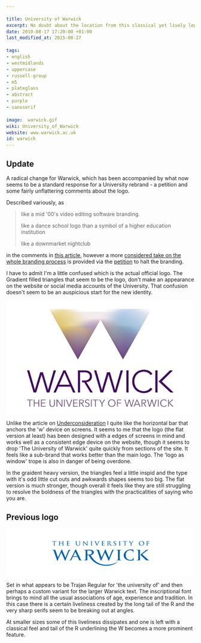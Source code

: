 ```yaml
---

title: University of Warwick
excerpt: No doubt about the location from this classical yet lively logo.
date: 2010-08-17 17:20:00 +01:00
last_modified_at: 2015-08-27

tags:
- english
- westmidlands
- uppercase
- russell-group
- m5
- plateglass
- abstract
- purple
- sansserif

image:  warwick.gif
wiki: University_of_Warwick
website: www.warwick.ac.uk
id: warwick
---
```


## Update

A radical change for Warwick, which has been accompanied by what now seems to be a standard response for a University rebrand - a petition and some fairly unflattering comments about the logo.

Described variously, as

> like a mid '00's video editing software branding.
>
> like a dance school logo than a symbol of a higher education institution
>
> like a downmarket nightclub

in the comments in [this article](http://www.coventrytelegraph.net/news/warwick-university-students-react-shockingly-9112204), however a more [considered take on the whole branding process](http://theboar.org/2015/08/02/an-experts-take-on-the-warwick-rebranding/) is provided via the [petition](https://www.change.org/p/halt-the-re-branding-of-the-university-of-warwick) to halt the branding.

I have to admit I'm a little confused which is the actual official logo. The Gradient filled triangles that seem to be the logo, don't make an appearance on the website or social media accounts of the University. That confusion doesn't seem to be an auspicious start for the new identity.

![New Logo](/images/unilogos/warwick.jpg)

Unlike the article on [Underconsideration](http://www.underconsideration.com/brandnew/archives/new_logo_and_identity_for_university_of_warwick.php#.Vd6RZtNViko) I quite like the horizontal bar that anchors the 'w' device on screens. It seems to me that the logo (the flat version at least) has been designed with a edges of screens in mind and works well as a consistent edge device on the website, though it seems to drop 'The University of Warwick' quite quickly from sections of the site. It feels like a sub-brand that works better than the main logo. The 'logo as window' trope is also in danger of being overdone.

In the graident heavy version, the triangles feel a little inspid and the type with it's odd little cut outs and awkwards shapes seems too big. The flat version is much stronger, though overall it feels like they are still struggling to resolve the boldness of the triangles with the practicalities of saying who you are.

## Previous logo

![Old Warwick logo](/images/unilogos/warwick-old.gif)

Set in what appears to be Trajan Regular for 'the university of' and then perhaps a custom variant for the larger Warwick text. The inscriptional font brings to mind all the usual associations of age, experience and tradition. In this case there is a certain liveliness created by the long tail of the R and the very sharp serifs seem to be breaking out at angles.

At smaller sizes some of this liveliness dissipates and one is left with a classical feel and tail of the R underlining the W becomes a more prominent feature.
